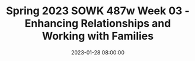 ---
layout: single_presentation
name: spring-2023-sowk-487w-week-03-enhancing-relationships-and-working-with-families.md
title: "Spring 2023 SOWK 487w Week 03 - Enhancing Relationships and Working with Families"
date:  2023-01-28 08:00:00
presentation_id: fIztYy
permalink: /presentations/fIztYy/
redirect_from:
  - /presentations/fIztYy/spring-2023-sowk-487w-week-03-enhancing-relationships-and-working-with-families
slides: 
  - slide_name: deck-9712-large-0.jpeg
    slide_text: >
      <p>ENHANCING RELATIONSHIPS &amp; WORKING WITH FAMILIES SPRING 2023 SOWK 487W WEEK 03 JACOB CAMPBELL, LICSW AT HERITAGE UNIVERSITY</p>
      
  - slide_name: deck-9712-large-1.jpeg
    slide_text: >
      <p>WEEK 03 AGENDA PLAN FOR CLASS
      Review family system framework Discuss family engagement Practice with starting services Implementing irst/second order strategies
      f
      SPRING 2023 SOWK 487 WITH JACOB CAMPBELL, LICSW AT HERITAGE UNIVERSITY</p>
      
  - slide_name: deck-9712-large-2.jpeg
    slide_text: >
      <p>ASSESSMENT DIMENSIONS CASE SITUATIONS
      Each group has two situations. Don’t jump ahead. Start with just the irst situation
      • First Situation: Talk with your group about what type of information you would want to request or what questions you would ask
      • Second Situation: Choose group members to act out the di erent family roles ff
      SPRING 2023 SOWK 487 WITH JACOB CAMPBELL, LICSW AT HERITAGE UNIVERSITY f
      􀅵
      FAMILY SYSTEMS FRAMEWORK
      Homeostasis Boundaries and Boundary Maintenance Family Decision Making, Hierarchy, and Power Family Roles Communication Patterns in Families Family Life Cycle Family Rules Social Environment Family Adaptive Capacity (Stressors and Strengths)</p>
      
  - slide_name: deck-9712-large-3.jpeg
    slide_text: >
      <p>FAMILY ENGAGEMENT CONSIDERATIONS WE NEED TO MAKE AS WE ENGAGE WITH FAMILIES
      Joining Cultural perspectives on engagement Di erences in communication styles Hierarchical considerations in communication Authority of the social worker Preventing alliances Dynamics of minority status and culture in experience (Hepworth et al., 2022) ff
      SPRING 2023 SOWK 487 WITH JACOB CAMPBELL, LICSW AT HERITAGE UNIVERSITY</p>
      
  - slide_name: deck-9712-large-4.jpeg
    slide_text: >
      <p>THE INITIAL SESSION
      As a group, irst talk though a couple of examples of what kinds of questions you might ask or what that might look like, then role play a couple of the senecios.
      PROCESS OF ENGAGEMENT
      Establish a personal relationship with individual and group Clarify expectations and explore reservations about session Clarify roles and the nature of the helping process Clarify choices about participation in the helping process Elicit family’s perceptions of the problem Identify wants and needs of family members De ine the problem as a family problem Emphasize individual and family strengths Establish individual and family goals (Hepworth et al., 2022) f
      f
      f
      f
      SPRING 2023 SOWK 487 WITH JACOB CAMPBELL, LICSW AT HERITAGE UNIVERSITY
      What Would You Do
      • • • • • • • • •
      In a client’s home In an emergency room in a hospital Parent-child situation in which the child is the identi ied client With a minority family where extended kin are present LGBTQ+ family Elderly minority grandmother caring for her grandchildren Parent-child con lict with teenage children Immigrant family with school-aged children, where the parents speak their native language A child or children have been placed outside of the home</p>
      
  - slide_name: deck-9712-large-5.jpeg
    slide_text: >
      <p>Something new
      SECOND ORDER STRATEGIES
      Expanding on what is already there
      attempt to foster changes to family structure itself
      FIRST ORDER STRATEGIES
      attempt to solve problems within the current family structure
      (Hepworth et al., 2022) SPRING 2023 SOWK 487 WITH JACOB CAMPBELL, LICSW AT HERITAGE UNIVERSITY</p>
      
  - slide_name: deck-9712-large-6.jpeg
    slide_text: >
      <p>􀁀
      􀀾
      􀀺􀀼
      PROBLEM SOLVING APPROACHES CONSIDERATIONS FOR ADAPTING TO FAMILIES
      Engage simultaneous with both family members
      Recognize that sometimes the focus will move to a second order strategy
      (Hepworth et al., 2022) SPRING 2023 SOWK 487 WITH JACOB CAMPBELL, LICSW AT HERITAGE UNIVERSITY
      Take time to understand power and hierarchy
      Understand the social relationships in the process</p>
      
  - slide_name: deck-9712-large-7.jpeg
    slide_text: >
      
  - slide_name: deck-9712-large-8.jpeg
    slide_text: >
      <p>15 FAIR FIGHTING RULES SPRING 2023 SOWK 487 WITH JACOB CAMPBELL, LICSW AT HERITAGE UNIVERSITY</p>
      
  - slide_name: deck-9712-large-9.jpeg
    slide_text: >
      <p>Validating vs. Invalidating Statements
      🙊🙈🙉 SPRING 2023 SOWK 487 WITH JACOB CAMPBELL, LICSW AT HERITAGE UNIVERSITY</p>
      
  - slide_name: deck-9712-large-10.jpeg
    slide_text: >
      <p>⏰
      SPRING 2023 SOWK 487 WITH JACOB CAMPBELL, LICSW AT HERITAGE UNIVERSITY
      TIME OUTS</p>
      
  - slide_name: deck-9712-large-11.jpeg
    slide_text: >
      <p>SECOND-ORDER STRATEGIES STRATEGIES FOR CHANGING FAMILY SYSTEMS
      Modifying misconceptions and cognitive distortions
      Family sculpting
      Modifying communication patterns
      Joined families
      Giving and receiving feedback
      One-the-spot interventions
      Assessing positive and negative feedback
      Focus on the process rather than the content
      Teaching positive feedback
      Give Feedback That Is Descriptive and Neutral Rather Than General or Evaluative
      Modifying family rules Modifying family alignments and hierarchy Structural mapping
      Balance interventions to divide responsibility Redirect hostile, blaming messages Assisting families to disengage from con lict
      (Hepworth et al., 2022) f
      SPRING 2023 SOWK 487 WITH JACOB CAMPBELL, LICSW AT HERITAGE UNIVERSITY</p>
      
presentation_description: >
  <p>Week three we continue to learning about working with families. We move beyond assessment and understanding to how we can work with families and some skills for enhancing relationships. Students will read chapter 15 of the Hepworth et al. (2022). We will be diving into family engagement and both first and second order strategies for families.</p>
  <p>The agenda will be as follows:</p>
  <ul>
  <li>Review family system framework</li>
  <li>Discuss family engagement</li>
  <li>Practice with starting services</li>
  <li>Implementing first/second order strategies</li>
  </ul>
  
downloadable_slides: deck-9712.pdf
slides_count: 12
header:
  teaser: deck-9712-thumb-0.jpeg
presentation_video:
location: "Heritage University"
tags:
  - Heritage University
  - BASW Program
  - SOWK 487w
---